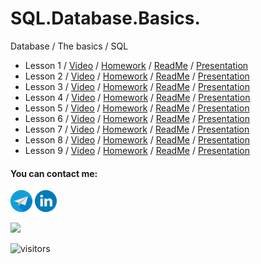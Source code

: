 # SQL.Database.Basics.
Database / The basics / SQL

+ Lesson 1 / [Video]() / [Homework](https://github.com/Mybono/SQL.Database.Basics./blob/main/lesson3.md) / [ReadMe]() / [Presentation]()
+ Lesson 2 / [Video]() / [Homework]() / [ReadMe]() / [Presentation]()
+ Lesson 3 / [Video]() / [Homework]() / [ReadMe]() / [Presentation]()
+ Lesson 4 / [Video]() / [Homework]() / [ReadMe]() / [Presentation]()
+ Lesson 5 / [Video]() / [Homework]() / [ReadMe]() / [Presentation]()
+ Lesson 6 / [Video]() / [Homework]() / [ReadMe]() / [Presentation]()
+ Lesson 7 / [Video]() / [Homework]() / [ReadMe]() / [Presentation]()
+ Lesson 8 / [Video]() / [Homework]() / [ReadMe]() / [Presentation]()
+ Lesson 9 / [Video]() / [Homework]() / [ReadMe]() / [Presentation]()



#### You can contact me:
[![telegram][logotelegram]][telegram]
[![linkedin][logolinkedin]][linkedin]

![]( "wp")

![visitors](https://visitor-badge.glitch.me/badge?page_id=https://github.com/Mybono/SQL.Database.Basics)


[telegram]: https://t.me/def4get
[logotelegram]: https://github.com/Mybono/Mybono/blob/main/assets/telegran%2035%20px.png
[linkedin]: http://linkedin.com/def-say-hello
[logolinkedin]: https://github.com/Mybono/Mybono/blob/main/assets/linedin%2035px.png
[linkedin]: https://github.com/Mybono/Mybono/blob/main/assets/linkedin.png
